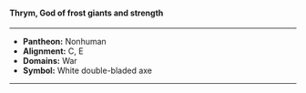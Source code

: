 #### Thrym, God of frost giants and strength
___

- **Pantheon:** Nonhuman
- **Alignment:** C, E
- **Domains:** War
- **Symbol:** White double-bladed axe
___

